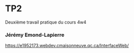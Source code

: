 # TP2
Deuxième travail pratique du cours 4w4
### Jérémy Emond-Lapierre
https://e1952173.webdev.cmaisonneuve.qc.ca/InterfaceWeb/
